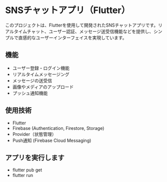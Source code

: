 # SNSチャットアプリ（Flutter）

このプロジェクトは、Flutterを使用して開発されたSNSチャットアプリです。リアルタイムチャット、ユーザー認証、メッセージ送受信機能などを提供し、シンプルで直感的なユーザーインターフェイスを実現しています。

## 機能

- ユーザー登録・ログイン機能
- リアルタイムメッセージング
- メッセージの送受信
- 画像やメディアのアップロード
- プッシュ通知機能

## 使用技術

- Flutter
- Firebase (Authentication, Firestore, Storage)
- Provider（状態管理）
- Push通知 (Firebase Cloud Messaging)

## アプリを実行します
- flutter pub get
- flutter run
